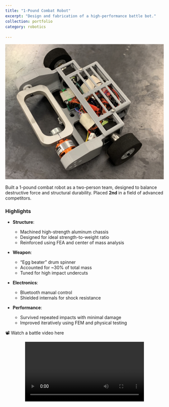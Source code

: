 ```yaml
---
title: "1-Pound Combat Robot"
excerpt: "Design and fabrication of a high-performance battle bot."
collection: portfolio
category: robotics

---
```


 <img src="/images/bot.png" alt="Rover 2" class="content-image" />

Built a 1-pound combat robot as a two-person team, designed to balance destructive force and structural durability. Placed **2nd** in a field of advanced competitors.

### Highlights

- **Structure**:
  - Machined high-strength aluminum chassis
  - Designed for ideal strength-to-weight ratio
  - Reinforced using FEA and center of mass analysis

- **Weapon**:
  - “Egg beater” drum spinner
  - Accounted for ~30% of total mass
  - Tuned for high impact undercuts

- **Electronics**:
  - Bluetooth manual control
  - Shielded internals for shock resistance

- **Performance**:
  - Survived repeated impacts with minimal damage
  - Improved iteratively using FEM and physical testing

📽️ Watch a battle video here
<video controls width="100%" style="max-width:75%; margin: 1em auto; display: block;">
  <source src="/images/IMG_1409.mp4" type="video/mp4">
</video>

